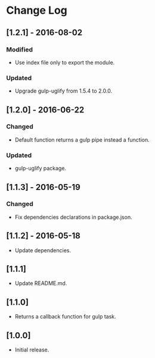 # Change Log

## [1.2.1] - 2016-08-02

### Modified
- Use index file only to export the module.

### Updated
- Upgrade gulp-uglify from 1.5.4 to 2.0.0.


## [1.2.0] - 2016-06-22

### Changed
- Default function returns a gulp pipe instead a function.

### Updated
- gulp-uglify package.


## [1.1.3] - 2016-05-19

### Changed
- Fix dependencies declarations in package.json.


## [1.1.2] - 2016-05-18

* Update dependencies.


## [1.1.1]

* Update README.md.


## [1.1.0]

* Returns a callback function for gulp task.


## [1.0.0]

* Initial release.